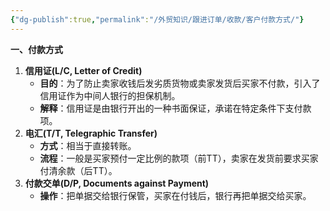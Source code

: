 ```yaml
---
{"dg-publish":true,"permalink":"/外贸知识/跟进订单/收款/客户付款方式/"}
---
```


**一、付款方式**

1. **信用证(L/C, Letter of Credit)**
    - **目的**：为了防止卖家收钱后发劣质货物或卖家发货后买家不付款，引入了信用证作为中间人银行的担保机制。
    - **解释**：信用证是由银行开出的一种书面保证，承诺在特定条件下支付款项。
2. **电汇(T/T, Telegraphic Transfer)**
    - **方式**：相当于直接转账。
    - **流程**：一般是买家预付一定比例的款项（前TT），卖家在发货前要求买家付清余款（后TT）。
3. **付款交单(D/P, Documents against Payment)**
    - **操作**：把单据交给银行保管，买家在付钱后，银行再把单据交给买家。